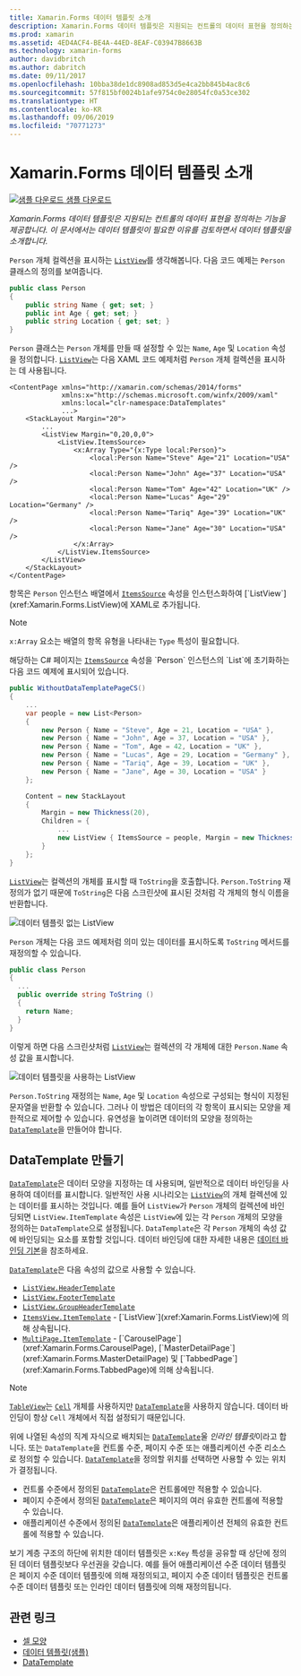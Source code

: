 ```yaml
---
title: Xamarin.Forms 데이터 템플릿 소개
description: Xamarin.Forms 데이터 템플릿은 지원되는 컨트롤의 데이터 표현을 정의하는 기능을 제공합니다. 이 문서에서는 데이터 템플릿이 필요한 이유를 검토하면서 데이터 템플릿을 소개합니다.
ms.prod: xamarin
ms.assetid: 4ED4ACF4-BE4A-44ED-8EAF-C03947B8663B
ms.technology: xamarin-forms
author: davidbritch
ms.author: dabritch
ms.date: 09/11/2017
ms.openlocfilehash: 10bba38de1dc8908ad853d5e4ca2bb845b4ac8c6
ms.sourcegitcommit: 57f815bf0024b1afe9754c0e28054fc0a53ce302
ms.translationtype: HT
ms.contentlocale: ko-KR
ms.lasthandoff: 09/06/2019
ms.locfileid: "70771273"
---
```

# <a name="introduction-to-xamarinforms-data-templates"></a>Xamarin.Forms 데이터 템플릿 소개

[![샘플 다운로드](~/media/shared/download.png) 샘플 다운로드](https://docs.microsoft.com/samples/xamarin/xamarin-forms-samples/templates-datatemplates)

_Xamarin.Forms 데이터 템플릿은 지원되는 컨트롤의 데이터 표현을 정의하는 기능을 제공합니다. 이 문서에서는 데이터 템플릿이 필요한 이유를 검토하면서 데이터 템플릿을 소개합니다._

`Person` 개체 컬렉션을 표시하는 [`ListView`](xref:Xamarin.Forms.ListView)를 생각해봅니다. 다음 코드 예제는 `Person` 클래스의 정의를 보여줍니다.

```csharp
public class Person
{
    public string Name { get; set; }
    public int Age { get; set; }
    public string Location { get; set; }
}
```

`Person` 클래스는 `Person` 개체를 만들 때 설정할 수 있는 `Name`, `Age` 및 `Location` 속성을 정의합니다. [`ListView`](xref:Xamarin.Forms.ListView)는 다음 XAML 코드 예제처럼 `Person` 개체 컬렉션을 표시하는 데 사용됩니다.

```xaml
<ContentPage xmlns="http://xamarin.com/schemas/2014/forms"
             xmlns:x="http://schemas.microsoft.com/winfx/2009/xaml"
             xmlns:local="clr-namespace:DataTemplates"
             ...>
    <StackLayout Margin="20">
        ...
        <ListView Margin="0,20,0,0">
            <ListView.ItemsSource>
                <x:Array Type="{x:Type local:Person}">
                    <local:Person Name="Steve" Age="21" Location="USA" />
                    <local:Person Name="John" Age="37" Location="USA" />
                    <local:Person Name="Tom" Age="42" Location="UK" />
                    <local:Person Name="Lucas" Age="29" Location="Germany" />
                    <local:Person Name="Tariq" Age="39" Location="UK" />
                    <local:Person Name="Jane" Age="30" Location="USA" />
                </x:Array>
            </ListView.ItemsSource>
        </ListView>
    </StackLayout>
</ContentPage>
```

항목은 `Person` 인스턴스 배열에서 [`ItemsSource`](xref:Xamarin.Forms.ItemsView`1.ItemsSource) 속성을 인스턴스화하여 [`ListView`](xref:Xamarin.Forms.ListView)에 XAML로 추가됩니다.

> [!NOTE]
> `x:Array` 요소는 배열의 항목 유형을 나타내는 `Type` 특성이 필요합니다.

해당하는 C# 페이지는 [`ItemsSource`](xref:Xamarin.Forms.ItemsView`1.ItemsSource) 속성을 `Person` 인스턴스의 `List`에 초기화하는 다음 코드 예제에 표시되어 있습니다.

```csharp
public WithoutDataTemplatePageCS()
{
    ...
    var people = new List<Person>
    {
        new Person { Name = "Steve", Age = 21, Location = "USA" },
        new Person { Name = "John", Age = 37, Location = "USA" },
        new Person { Name = "Tom", Age = 42, Location = "UK" },
        new Person { Name = "Lucas", Age = 29, Location = "Germany" },
        new Person { Name = "Tariq", Age = 39, Location = "UK" },
        new Person { Name = "Jane", Age = 30, Location = "USA" }
    };

    Content = new StackLayout
    {
        Margin = new Thickness(20),
        Children = {
            ...
            new ListView { ItemsSource = people, Margin = new Thickness(0, 20, 0, 0) }
        }
    };
}
```

[`ListView`](xref:Xamarin.Forms.ListView)는 컬렉션의 개체를 표시할 때 `ToString`을 호출합니다. `Person.ToString` 재정의가 없기 때문에 `ToString`은 다음 스크린샷에 표시된 것처럼 각 개체의 형식 이름을 반환합니다.

![](introduction-images/no-data-template.png "데이터 템플릿 없는 ListView")

`Person` 개체는 다음 코드 예제처럼 의미 있는 데이터를 표시하도록 `ToString` 메서드를 재정의할 수 있습니다.

```csharp
public class Person
{
  ...
  public override string ToString ()
  {
    return Name;
  }
}
```

이렇게 하면 다음 스크린샷처럼 [`ListView`](xref:Xamarin.Forms.ListView)는 컬렉션의 각 개체에 대한 `Person.Name` 속성 값을 표시합니다.

![](introduction-images/override-tostring.png "데이터 템플릿을 사용하는 ListView")

`Person.ToString` 재정의는 `Name`, `Age` 및 `Location` 속성으로 구성되는 형식이 지정된 문자열을 반환할 수 있습니다. 그러나 이 방법은 데이터의 각 항목이 표시되는 모양을 제한적으로 제어할 수 있습니다. 유연성을 높이려면 데이터의 모양을 정의하는 [`DataTemplate`](xref:Xamarin.Forms.DataTemplate)을 만들어야 합니다.

## <a name="creating-a-datatemplate"></a>DataTemplate 만들기

[`DataTemplate`](xref:Xamarin.Forms.DataTemplate)은 데이터 모양을 지정하는 데 사용되며, 일반적으로 데이터 바인딩을 사용하여 데이터를 표시합니다. 일반적인 사용 시나리오는 [`ListView`](xref:Xamarin.Forms.ListView)의 개체 컬렉션에 있는 데이터를 표시하는 것입니다. 예를 들어 `ListView`가 `Person` 개체의 컬렉션에 바인딩되면 `ListView.ItemTemplate` 속성은 `ListView`에 있는 각 `Person` 개체의 모양을 정의하는 `DataTemplate`으로 설정됩니다. `DataTemplate`은 각 `Person` 개체의 속성 값에 바인딩되는 요소를 포함할 것입니다. 데이터 바인딩에 대한 자세한 내용은 [데이터 바인딩 기본](~/xamarin-forms/xaml/xaml-basics/data-binding-basics.md)을 참조하세요.

[`DataTemplate`](xref:Xamarin.Forms.DataTemplate)은 다음 속성의 값으로 사용할 수 있습니다.

- [`ListView.HeaderTemplate`](xref:Xamarin.Forms.ListView.HeaderTemplate)
- [`ListView.FooterTemplate`](xref:Xamarin.Forms.ListView.FooterTemplate)
- [`ListView.GroupHeaderTemplate`](xref:Xamarin.Forms.ListView.GroupHeaderTemplate)
- [`ItemsView.ItemTemplate`](xref:Xamarin.Forms.ItemsView`1) - [`ListView`](xref:Xamarin.Forms.ListView)에 의해 상속됩니다.
- [`MultiPage.ItemTemplate`](xref:Xamarin.Forms.MultiPage`1) - [`CarouselPage`](xref:Xamarin.Forms.CarouselPage), [`MasterDetailPage`](xref:Xamarin.Forms.MasterDetailPage) 및 [`TabbedPage`](xref:Xamarin.Forms.TabbedPage)에 의해 상속됩니다.

> [!NOTE]
> [`TableView`](xref:Xamarin.Forms.TableView)는 [`Cell`](xref:Xamarin.Forms.Cell) 개체를 사용하지만 [`DataTemplate`](xref:Xamarin.Forms.DataTemplate)을 사용하지 않습니다. 데이터 바인딩이 항상 `Cell` 개체에서 직접 설정되기 때문입니다.

위에 나열된 속성의 직계 자식으로 배치되는 [`DataTemplate`](xref:Xamarin.Forms.DataTemplate)울 *인라인 템플릿*이라고 합니다. 또는 `DataTemplate`을 컨트롤 수준, 페이지 수준 또는 애플리케이션 수준 리소스로 정의할 수 있습니다. [`DataTemplate`](xref:Xamarin.Forms.DataTemplate)을 정의할 위치를 선택하면 사용할 수 있는 위치가 결정됩니다.

- 컨트롤 수준에서 정의된 [`DataTemplate`](xref:Xamarin.Forms.DataTemplate)은 컨트롤에만 적용할 수 있습니다.
- 페이지 수준에서 정의된 [`DataTemplate`](xref:Xamarin.Forms.DataTemplate)은 페이지의 여러 유효한 컨트롤에 적용할 수 있습니다.
- 애플리케이션 수준에서 정의된 [`DataTemplate`](xref:Xamarin.Forms.DataTemplate)은 애플리케이션 전체의 유효한 컨트롤에 적용할 수 있습니다.

보기 계층 구조의 하단에 위치한 데이터 템플릿은 `x:Key` 특성을 공유할 때 상단에 정의된 데이터 템플릿보다 우선권을 갖습니다. 예를 들어 애플리케이션 수준 데이터 템플릿은 페이지 수준 데이터 템플릿에 의해 재정의되고, 페이지 수준 데이터 템플릿은 컨트롤 수준 데이터 템플릿 또는 인라인 데이터 템플릿에 의해 재정의됩니다.

## <a name="related-links"></a>관련 링크

- [셀 모양](~/xamarin-forms/user-interface/listview/customizing-cell-appearance.md)
- [데이터 템플릿(샘플)](https://docs.microsoft.com/samples/xamarin/xamarin-forms-samples/templates-datatemplates)
- [DataTemplate](xref:Xamarin.Forms.DataTemplate)
